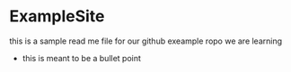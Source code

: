 # ExampleSite
this is a sample read me file for our github exeample ropo we are learning

* this is meant to be a bullet point